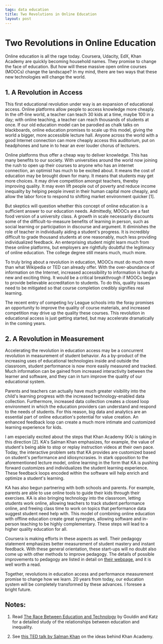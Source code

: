 ```yaml
--- 
tags: data education
title: Two Revolutions in Online Education
layout: post
---
```


# Two Revolutions in Online Education

Online education is all the rage today. Coursera, Udacity, EdX, Khan
Academy are quickly becoming household names. They promise to change
the face of education. But how will these massive open online courses (MOOCs)
change the landscape? In my mind, there are two ways that these new technologies 
will change the world. 

## 1. A Revolution in Access

This first educational revolution under way is an expansion of educational access. 
Online platforms allow people to access knowledge more cheaply. In the off-line world, a teacher 
can teach 30 kids at a time, maybe 100 in a day; with online teaching, a teacher
can reach thousands of students at once. If our old education model
can be parodied as chalk talks on blackboards, online education
promises to scale up this model, giving the world a bigger, more
accessible lecture hall. Anyone across the world with a good Internet
connection can more cheaply access this auditorium, put on headphones
and tune in to hear an ever louder chorus of lecturers.

Online platforms thus offer a cheap way to deliver knowledge. 
This has many benefits to our society. With universities around the 
world now joining the rush to open up their courses to 
anyone who has an internet connection, an optimist has much to be 
excited about. It means the cost of education may be 
brought down for many. It means that students may get more 
choices. It may drive competition amongst teachers, thereby improving quality. 
It may even lift people out of poverty and reduce income inequality 
by helping people invest in their human capital more cheaply, 
and allow the labor force to respond to shifting market environment quicker \[1\]. 

But skeptics will question whether this concept of online education is a
sufficient answer to our education needs. Admittedly, MOOCs are 
a fast food version of a university class. A growth in scale
necessarily discounts some of the difficult-to-measure benefits of
learning in person, such as social learning or participation in
discourse and argument. It diminishes the role of teacher in 
individually aiding a student's progress. It is incredibly difficult 
to grade thousand students at one reasonably, much less providing 
individualized feedback. An enterprising student might learn much 
from these online platforms, but employers are rightfully doubtful 
the legitimacy of online education. The college degree still means much,
much more. 

To truly bring about a revolution in education, MOOCs must do much more than what 
Wikipedia or TED can already offer. With the over-abundance of information on the Internet, 
increased accessibility to information is hardly a new and exciting thing. 
It would be a critical breakthrough if MOOCs began to provide believable 
accreditation to students. To do this, quality issues need to be mitigated 
so that course completion credibly signifies real learning. 

The recent entry of competing Ivy League schools into the foray promises 
an opportunity to improve the quality of course materials, and increased 
competition may drive up the quality these courses. This revolution in 
educational access is just getting started, but may accelerate dramatically 
in the coming years. 

## 2. A Revolution in Measurement

Accelerating the revolution in education access may be a concurrent 
revolution in measurement of student behavior. 
As a by-product of the increasing uses of educational 
technologies inside and outside the classroom, 
student performance is now more easily measured and tracked. 
Much information can be gained from increased interactivity between 
the learner and software, and they can in turn improve 
the quality of our educational system. 

Parents and teachers can actually have much greater visibility into 
the child's learning progress with the increased technology-enabled 
data collection. Furthermore, increased data collection creates 
a closed loop environment in which the education providers can understand 
and respond to the needs of students. For this reason, big data and 
analytics are an essential part of online education's potential for value creation. 
An enhanced feedback loop can create a much more intimate and customized learning 
experience for kids.

I am especially excited about the steps that Khan Academy (KA) is taking in 
this direction \[2\].  KA's Salman Khan emphasizes, for example, the value of student's 
being able to stop or replay instruction videos at their own pace. Today, 
the interactive problem sets that KA provides are customized based on student's 
performance and idiosyncrasies. In stark opposition to the aforementioned lecture 
model, online learning in the form that KA is pushing forward customizes and 
individualizes the student learning experience. These feedback loops 
encoded within the software will help enrich and optimize a student's learning. 

KA has also begun partnering with both schools and parents. For example, 
parents are able to use online tools to guide their kids through their exercises.
KA is also bringing technology into the classroom, letting students work online, 
allowing teachers to track student performance online, and freeing class time 
to work on topics that performance data suggest student need help with. 
This model of combining online education with offline education create 
great synergies, allowing software and in-person teaching to be highly complementary. 
These steps will lead to a higher quality education for all. 

Coursera is making efforts in these aspects as well. 
Their pedagogy statement emphasizes better measurement of student mastery and
instant feedback. With these general orientation, these start-ups will no doubt also 
come up with other methods to improve pedagogy. The details of possible 
improvements to pedagogy are listed in detail on [their webpage][coursera], 
and it is well worth a read. 

[coursera]: https://www.coursera.org/about/pedagogy

Together, revolutions in education access and performance measurement promise to change 
how we learn. 20 years from today, our education system will be completely 
transformed by these advances. I foresee a bright future. 

## Notes:

1. Read [The Race Between Education and Technology][katz] by Gouldin and Katz for a detailed study of the relationships between education and inequality. 

2. See [this TED talk by Salman Khan][ted] on the ideas behind Khan Academy.

[katz]: http://www.amazon.com/Race-between-Education-Technology/dp/0674035305

[ted]: http://www.youtube.com/watch?v=gM95HHI4gLk

